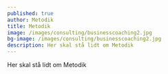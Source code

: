 ```yaml
---
published: true
author: Metodik
title: Metodik
image: /images/consulting/businesscoaching2.jpg
bg-image: /images/consulting/businesscoaching2.jpg
description: Her skal stå lidt om Metodik
---
```


Her skal stå lidt om Metodik